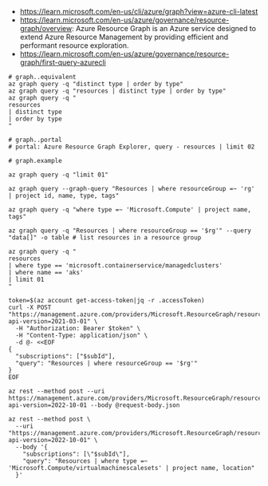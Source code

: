 
- https://learn.microsoft.com/en-us/cli/azure/graph?view=azure-cli-latest
- https://learn.microsoft.com/en-us/azure/governance/resource-graph/overview: Azure Resource Graph is an Azure service designed to extend Azure Resource Management by providing efficient and performant resource exploration.
- https://learn.microsoft.com/en-us/azure/governance/resource-graph/first-query-azurecli

```
# graph..equivalent
az graph query -q "distinct type | order by type"
az graph query -q "resources | distinct type | order by type"
az graph query -q "
resources 
| distinct type
| order by type
"
```

```
# graph..portal
# portal: Azure Resource Graph Explorer, query - resources | limit 02
```

```
# graph.example

az graph query -q "limit 01"

az graph query --graph-query "Resources | where resourceGroup =~ 'rg' | project id, name, type, tags"

az graph query -q "where type =~ 'Microsoft.Compute' | project name, tags"

az graph query -q "Resources | where resourceGroup == '$rg'" --query "data[]" -o table # list resources in a resource group

az graph query -q "
resources
| where type == 'microsoft.containerservice/managedclusters'
| where name == 'aks'
| limit 01
"

token=$(az account get-access-token|jq -r .accessToken)
curl -X POST "https://management.azure.com/providers/Microsoft.ResourceGraph/resources?api-version=2021-03-01" \
  -H "Authorization: Bearer $token" \
  -H "Content-Type: application/json" \
  -d @- <<EOF
{
  "subscriptions": ["$subId"],
  "query": "Resources | where resourceGroup == '$rg'"
}
EOF

az rest --method post --uri https://management.azure.com/providers/Microsoft.ResourceGraph/resources?api-version=2022-10-01 --body @request-body.json

az rest --method post \
  --uri "https://management.azure.com/providers/Microsoft.ResourceGraph/resources?api-version=2022-10-01" \
  --body '{
    "subscriptions": [\"$subId\"],
    "query": "Resources | where type =~ 'Microsoft.Compute/virtualmachinescalesets' | project name, location"
  }'
```
```
